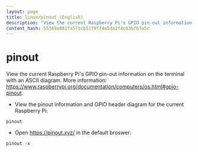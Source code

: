 ```yaml
---
layout: page
title: linux/pinout (English)
description: "View the current Raspberry Pi's GPIO pin-out information on the terminal with an ASCII diagram."
content_hash: 55369a081fa571cb5179ff4e5da2f4c63bf67a5c
---
```

# pinout

View the current Raspberry Pi's GPIO pin-out information on the terminal with an ASCII diagram.
More information: <https://www.raspberrypi.org/documentation/computers/os.html#gpio-pinout>.

- View the pinout information and GPIO header diagram for the current Raspberry Pi:

`pinout`

- Open https://pinout.xyz/ in the default broswer:

`pinout -x`
